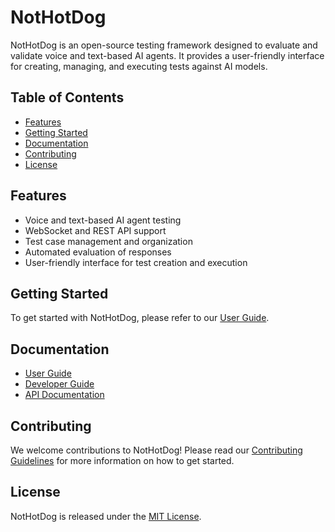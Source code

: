# NotHotDog

NotHotDog is an open-source testing framework designed to evaluate and validate voice and text-based AI agents. It provides a user-friendly interface for creating, managing, and executing tests against AI models.

## Table of Contents

- [Features](#features)
- [Getting Started](#getting-started)
- [Documentation](#documentation)
- [Contributing](#contributing)
- [License](#license)

## Features

- Voice and text-based AI agent testing
- WebSocket and REST API support
- Test case management and organization
- Automated evaluation of responses
- User-friendly interface for test creation and execution

## Getting Started

To get started with NotHotDog, please refer to our [User Guide](docs/user-guide.md).

## Documentation

- [User Guide](docs/user-guide.md)
- [Developer Guide](docs/developer-guide.md)
- [API Documentation](docs/api-documentation.md)

## Contributing

We welcome contributions to NotHotDog! Please read our [Contributing Guidelines](CONTRIBUTING.md) for more information on how to get started.

## License

NotHotDog is released under the [MIT License](LICENSE).